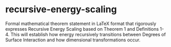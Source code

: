 # recursive-energy-scaling
Formal mathematical theorem statement in LaTeX format that rigorously expresses Recursive Energy Scaling based on Theorem 1 and Definitions 1-4. This will establish how energy recursively transitions between Degrees of Surface Interaction and how dimensional transformations occur.
